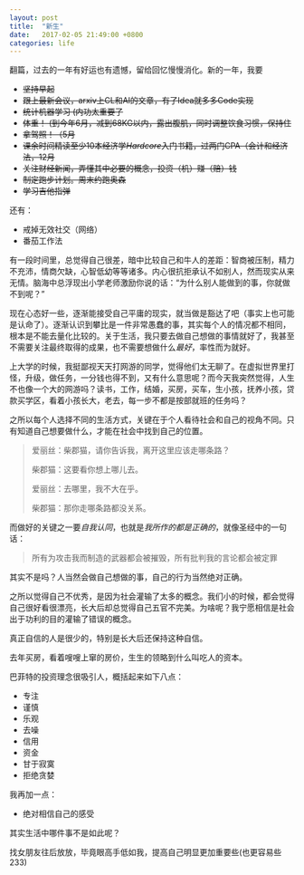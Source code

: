 ```yaml
---
layout: post
title:  "新生"
date:   2017-02-05 21:49:00 +0800
categories: life
---
```


翻篇，过去的一年有好运也有遗憾，留给回忆慢慢消化。新的一年，我要

* ~~坚持早起~~
* ~~跟上最新会议，arxiv上CL和AI的文章，有了Idea就多多Code实现~~
* ~~统计机器学习 (内功太重要了~~
* ~~体重！ (到今年6月，减到68KG以内，露出腹肌，同时调整饮食习惯，保持住~~
* ~~拿驾照！（5月~~
* ~~课余时间精读至少10本经济学*Hardcore*入门书籍，过两门CPA（会计和经济法，12月~~
* ~~关注财经新闻，弄懂其中必要的概念，投资（机）赚（赔）钱~~
* ~~制定跑步计划。周末约跑奥森~~
* ~~学习吉他指弹~~

还有：

* 戒掉无效社交（网络）
* 番茄工作法

有一段时间里，总觉得自己很差，暗中比较自己和牛人的差距：智商被压制，精力不充沛，情商欠缺，心智低幼等等诸多。内心很抗拒承认不如别人，然而现实从来无情。脑海中总浮现出小学老师激励你说的话：“为什么别人能做到的事，你就做不到呢？”

现在心态好一些，逐渐能接受自己平庸的现实，就当做是豁达了吧（事实上也可能是认命了）。逐渐认识到攀比是一件非常愚蠢的事，其实每个人的情况都不相同，根本是不能去量化比较的。关于生活，我只要去做自己想做的事情就好了，我甚至不需要关注最终取得的成果，也不需要想做什么*最好*，率性而为就好。

上大学的时候，我挺鄙视天天打网游的同学，觉得他们太无聊了。在虚拟世界里打怪，升级，做任务，一分钱也得不到，又有什么意思呢？而今天我突然觉得，人生不也像一个大的网游吗？读书，工作，结婚，买房，买车，生小孩，抚养小孩，贷款买学区，看着小孩长大，老去，每一步不都是按部就班的任务吗？

之所以每个人选择不同的生活方式，关键在于个人看待社会和自己的视角不同。只有知道自己想要做什么，才能在社会中找到自己的位置。

> 爱丽丝：柴郡猫，请你告诉我，离开这里应该走哪条路？
> 
> 柴郡猫：这要看你想上哪儿去。
> 
> 爱丽丝：去哪里，我不大在乎。
> 
> 柴郡猫：那你走哪条路都没关系。

而做好的关键之一要*自我认同*，也就是*我所作的都是正确的*，就像圣经中的一句话：

> 所有为攻击我而制造的武器都会被摧毁，所有批判我的言论都会被定罪

其实不是吗？人当然会做自己想做的事，自己的行为当然绝对正确。

之所以觉得自己不优秀，是因为社会灌输了太多的概念。我们小的时候，都会觉得自己很好看很漂亮，长大后却总觉得自己五官不完美。为啥呢？我宁愿相信是社会出于功利的目的灌输了错误的概念。

真正自信的人是很少的，特别是长大后还保持这种自信。

去年买房，看着嗖嗖上窜的房价，生生的领略到什么叫吃人的资本。

巴菲特的投资理念很吸引人，概括起来如下八点：

* 专注
* 谨慎
* 乐观
* 去噪
* 信用
* 资金
* 甘于寂寞
* 拒绝贪婪

我再加一点：

* 绝对相信自己的感受

其实生活中哪件事不是如此呢？

找女朋友往后放放，毕竟眼高手低如我，提高自己明显更加重要些(也更容易些233)
